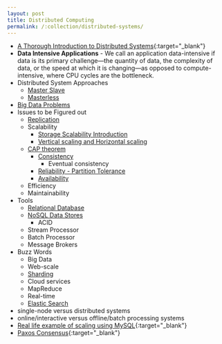 ```yaml
---
layout: post
title: Distributed Computing
permalink: /:collection/distributed-systems/
---
```


- [A Thorough Introduction to Distributed Systems](https://www.freecodecamp.org/news/a-thorough-introduction-to-distributed-systems-3b91562c9b3c/){:target="_blank"}
- **Data Intensive Applications** - We call an application data-intensive if data is its primary challenge—the quantity of data, the complexity of data, or the speed at which it is changing—as opposed to compute-intensive, where CPU cycles are the bottleneck.
- Distributed System Approaches
  - [Master Slave](master-slave)
  - [Masterless](masterless)
- [Big Data Problems](big-data-problems)
- Issues to be Figured out
  - [Replication](replication)
  - Scalability
    - [Storage Scalability Introduction](storage-scalability)
    - [Vertical scaling and Horizontal scaling](horizontal-vertical-scaling)
  - [CAP theorem](cap-theorem)
    - [Consistency](consistency)
      - Eventual consistency
    - [Reliability - Partition Tolerance](partition-tolerance)
    - [Availability](availability)
  - Efficiency
  - Maintainability
- Tools
  - [Relational Database](rdbms)
  - [NoSQL Data Stores](nosql)
    - ACID
  - Stream Processor
  - Batch Processor
  - Message Brokers
- Buzz Words
  - Big Data
  - Web-scale
  - [Sharding](sharding)
  - Cloud services
  - MapReduce
  - Real-time
  - [Elastic Search](elastic-search)
- single-node versus distributed systems
- online/interactive versus offline/batch processing systems
- [Real life example of scaling using MySQL](https://medium.com/@Pinterest_Engineering/sharding-pinterest-how-we-scaled-our-mysql-fleet-3f341e96ca6f){:target="_blank"}
- [Paxos Consensus](https://en.wikipedia.org/wiki/Paxos_(computer_science)){:target="_blank"}

